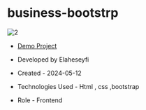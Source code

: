 # business-bootstrp

![2](https://github.com/ElaheSeyfi/Nutritionist/assets/155986797/821c7ff6-3cfa-4a92-826e-6e6ee1dff7c9)

- [Demo Project](https://elaheseyfi.github.io/arttichure/)

- Developed by Elaheseyfi

- Created - 2024-05-12

- Technologies Used - Html , css ,bootstrap

- Role - Frontend
